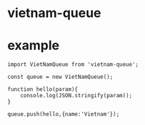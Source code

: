 # vietnam-queue

# example

    import VietNamQueue from 'vietnam-queue';

    const queue = new VietNamQueue();

    function hello(param){
        console.log(JSON.stringify(param));
    }

    queue.push(hello,{name:'Vietnam'});